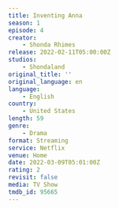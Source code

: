 ```yaml
---
title: Inventing Anna
season: 1
episode: 4
creator:
    - Shonda Rhimes
release: 2022-02-11T05:00:00Z
studios:
    - Shondaland
original_title: ''
original_language: en
language:
    - English
country:
    - United States
length: 59
genre:
    - Drama
format: Streaming
service: Netflix
venue: Home
date: 2022-03-09T05:01:00Z
rating: 2
revisit: false
media: TV Show
tmdb_id: 95665
---
```

